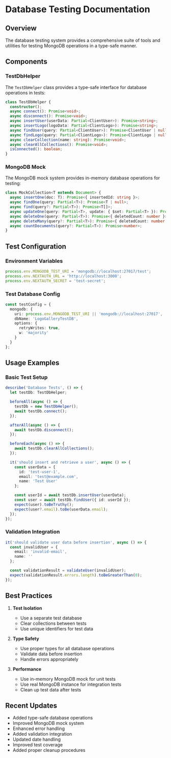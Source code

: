# Database Testing Documentation

## Overview

The database testing system provides a comprehensive suite of tools and utilities for testing MongoDB operations in a type-safe manner.

## Components

### TestDbHelper

The `TestDbHelper` class provides a type-safe interface for database operations in tests:

```typescript
class TestDbHelper {
  constructor();
  async connect(): Promise<void>;
  async disconnect(): Promise<void>;
  async insertUser(userData: Partial<ClientUser>): Promise<string>;
  async insertLogo(logoData: Partial<ClientLogo>): Promise<string>;
  async findUser(query: Partial<ClientUser>): Promise<ClientUser | null>;
  async findLogo(query: Partial<ClientLogo>): Promise<ClientLogo | null>;
  async clearCollection(name: string): Promise<void>;
  async clearAllCollections(): Promise<void>;
  isConnected(): boolean;
}
```

### MongoDB Mock

The MongoDB mock system provides in-memory database operations for testing:

```typescript
class MockCollection<T extends Document> {
  async insertOne(doc: T): Promise<{ insertedId: string }>;
  async findOne(query: Partial<T>): Promise<T | null>;
  async find(query?: Partial<T>): Promise<T[]>;
  async updateOne(query: Partial<T>, update: { $set: Partial<T> }): Promise<{ modifiedCount: number }>;
  async deleteOne(query: Partial<T>): Promise<{ deletedCount: number }>;
  async deleteMany(query?: Partial<T>): Promise<{ deletedCount: number }>;
  async countDocuments(query?: Partial<T>): Promise<number>;
}
```

## Test Configuration

### Environment Variables
```typescript
process.env.MONGODB_TEST_URI = 'mongodb://localhost:27017/test';
process.env.NEXTAUTH_URL = 'http://localhost:3000';
process.env.NEXTAUTH_SECRET = 'test-secret';
```

### Test Database Config
```typescript
const testConfig = {
  mongodb: {
    uri: process.env.MONGODB_TEST_URI || 'mongodb://localhost:27017',
    dbName: 'LogoGalleryTestDB',
    options: {
      retryWrites: true,
      w: 'majority'
    }
  }
};
```

## Usage Examples

### Basic Test Setup
```typescript
describe('Database Tests', () => {
  let testDb: TestDbHelper;

  beforeAll(async () => {
    testDb = new TestDbHelper();
    await testDb.connect();
  });

  afterAll(async () => {
    await testDb.disconnect();
  });

  beforeEach(async () => {
    await testDb.clearAllCollections();
  });

  it('should insert and retrieve a user', async () => {
    const userData = {
      id: 'test-user-1',
      email: 'test@example.com',
      name: 'Test User'
    };

    const userId = await testDb.insertUser(userData);
    const user = await testDb.findUser({ id: userId });
    expect(user).toBeTruthy();
    expect(user?.email).toBe(userData.email);
  });
});
```

### Validation Integration
```typescript
it('should validate user data before insertion', async () => {
  const invalidUser = {
    email: 'invalid-email',
    name: ''
  };

  const validationResult = validateUser(invalidUser);
  expect(validationResult.errors.length).toBeGreaterThan(0);
});
```

## Best Practices

1. **Test Isolation**
   - Use a separate test database
   - Clear collections between tests
   - Use unique identifiers for test data

2. **Type Safety**
   - Use proper types for all database operations
   - Validate data before insertion
   - Handle errors appropriately

3. **Performance**
   - Use in-memory MongoDB mock for unit tests
   - Use real MongoDB instance for integration tests
   - Clean up test data after tests

## Recent Updates

- Added type-safe database operations
- Improved MongoDB mock system
- Enhanced error handling
- Added validation integration
- Updated date handling
- Improved test coverage
- Added proper cleanup procedures 